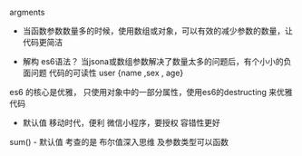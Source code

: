 argments
  - 当函数参数数量多的时候，使用数组或对象，可以有效的减少参数的数量，让代码更简洁

  - 解构  es6语法？
  当jsona或数组参数解决了数量太多的问题后，有个小小的负面问题  代码的可读性
  user  {name ,sex , age}

  es6 的核心是优雅，
    只使用对象中的一部分属性，使用es6的destructing 来优雅代码

  - 默认值
    移动时代，便利
    微信小程序，要授权 
    容错性更好

  sum()
    - 默认值  考查的是  布尔值深入思维 及参数类型可以函数